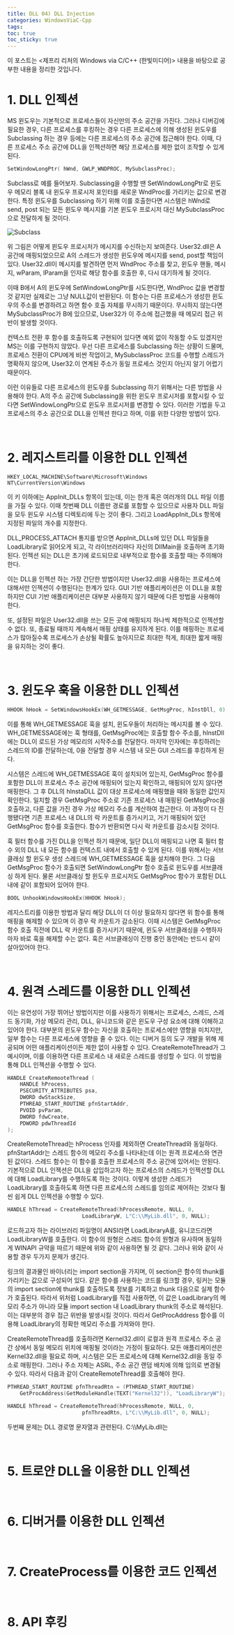```yaml
---
title: DLL 04) DLL Injection
categories: WindowsViaC-Cpp
tags: 
toc: true
toc_sticky: true
---
```


이 포스트는 <제프리 리처의 Windows via C/C++ (한빛미디어)> 내용을 바탕으로 공부한 내용을 정리한 것입니다. 

# **1. DLL 인젝션**

MS 윈도우는 기본적으로 프로세스들이 자신만의 주소 공간을 가진다. 그러나 디버깅에 필요한 경우, 다른 프로세스를 후킹하는 경우 다른 프로세스에 의해 생성된 윈도우를 Subclassing 하는 경우 등에는 다른 프로세스의 주소 공간에 접근해야 한다. 이때, 다른 프로세스 주소 공간에 DLL을 인젝션하면 해당 프로세스를 제한 없이 조작할 수 있게 된다. 

```c++
SetWindowLongPtr( hWnd, GWLP_WNDPROC, MySubclassProc);
```

Subclass로 예를 들어보자. Subclassing을 수행할 땐 SetWindowLongPtr로 윈도우 메모리 블록 내 윈도우 프로시저 포인터를 새로운 WndProc를 가리키는 값으로 변경한다. 특정 윈도우를 Subclassing 하기 위해 이를 호출한다면 시스템은 hWnd로 send, post 되는 모든 윈도우 메시지를 기본 윈도우 프로시저 대신 MySubclassProc으로 전달하게 될 것이다.

![Subclass](https://user-images.githubusercontent.com/96677719/226794772-6aed7a91-0834-407a-9fe2-cae32201aee0.png)

위 그림은 어떻게 윈도우 프로시저가 메시지를 수신하는지 보여준다. User32.dll은 A 공간에 매핑되었으므로 A의 스레드가 생성한 윈도우에 메시지를 send, post할 책임이 있다. User32.dll이 메시지를 발견하면 먼저 WndProc 주소를 찾고, 윈도우 핸들, 메시지, wParam, lParam을 인자로 해당 함수를 호출한 후, 다시 대기하게 될 것이다. 

이때 B에서 A의 윈도우에 SetWindowLongPtr를 시도한다면, WndProc 값을 변경할 것 같지만 실제로는 그냥 NULL값이 반환된다. 이 함수는 다른 프로세스가 생성한 윈도우의 주소를 변경하려고 하면 함수 호출 자체를 무시하기 때문이다. 무시하지 않는다면 MySubclassProc가 B에 있으므로, User32가 이 주소에 접근했을 때 메모리 접근 위반이 발생할 것이다.   

컨텍스트 전환 후 함수를 호출하도록 구현되어 있다면 예외 없이 작동할 수도 있겠지만 MS는 이를 구현하지 않았다. 우선 다른 프로세스를 Subclassing 하는 상황이 드물며, 프로세스 전환이 CPU에게 비싼 작업이고, MySubclassProc 코드를 수행할 스레드가 명확하지 않으며, User32.이 연계된 주소가 동일 프로세스 것인지 아닌지 알기 어렵기 때문이다. 

이런 이유들로 다른 프로세스의 윈도우를 Subclassing 하기 위해서는 다른 방법을 사용해야 한다. A의 주소 공간에 Subclassing을 위한 윈도우 프로시저를 포함시킬 수 있다면 SetWindowLongPtr으로 윈도우 프로시저를 변경할 수 있다. 이러한 기법을 두고 프로세스의 주소 공간으로 DLL을 인젝션 한다고 하며, 이를 위한 다양한 방법이 있다. 

<br/>

# **2. 레지스트리를 이용한 DLL 인젝션**

```
HKEY_LOCAL_MACHINE\Software\Microsoft\Windows NT\CurrentVersion\Windows
```
이 키 이하에는 AppInit_DLLs 항목이 있는데, 이는 한개 혹은 여러개의 DLL 파일 이름을 가질 수 있다. 이때 첫번째 DLL 이름만 경로를 포함할 수 있으므로 사용자 DLL 파일을 모두 윈도우 시스템 디렉토리에 두는 것이 좋다. 그리고 LoadAppInit_DLs 항목에 지정된 파일의 개수를 지정한다. 

DLL_PROCESS_ATTACH 통지를 받으면 AppInit_DLLs에 있던 DLL 파일들을 LoadLibrary로 읽어오게 되고, 각 라이브러리마다 자신의 DllMain을 호출하며 초기화 된다. 인젝션 되는 DLL은 초기에 로드되므로 내부적으로 함수를 호출할 때는 주의해야 한다. 

이는 DLL을 인젝션 하는 가장 간단한 방법이지만 User32.dll을 사용하는 프로세스에 대해서만 인젝션이 수행된다는 한계가 있다. GUI 기반 애플리케이션은 이 DLL을 포함하지만 CUI 기반 애플리케이션은 대부분 사용하지 않기 때문에 다른 방법을 사용해야 한다. 

또, 설정된 파일은 User32.dll을 쓰는 모든 곳에 매핑되지 하나씩 제한적으로 인젝션할 수 없다. 또, 종료될 때까지 계속해서 매핑 상태를 유지하게 된다. 이를 매핑하는 프로세스가 많아질수록 프로세스가 손상될 확률도 높아지므로 최대한 적게, 최대한 짧게 매핑을 유지하는 것이 좋다. 

<br/>

# **3. 윈도우 훅을 이용한 DLL 인젝션**

```c++
HHOOK hHook = SetWindowsHookEx(WH_GETMESSAGE, GetMsgProc, hInstDll, 0);
```

이를 통해 WH_GETMESSAGE 훅을 설치, 윈도우들이 처리하는 메시지를 볼 수 있다. WH_GETMESSAGE에는 훅 형태를, GetMsgProc에는 호출할 함수 주소를, hInstDll에는 DLL이 로드된 가상 메모리의 시작주소를 전달한다. 마지막 인자에는 후킹하려는 스레드의 ID를 전달하는데, 0을 전달할 경우 시스템 내 모든 GUI 스레드를 후킹하게 된다. 

시스템은 스레드에 WH_GETMESSAGE 훅이 설치되어 있는지, GetMsgProc 함수를 포함한 DLL이 프로세스 주소 공간에 매핑되어 있는지 확인하고, 매핑되어 있지 않다면 매핑한다. 그 후 DLL의 hInstaDLL 값이 대상 프로세스에 매핑했을 때와 동일한 값인지 확인한다. 일치할 경우 GetMsgProc 주소로 기존 프로세스 내 매핑된 GetMsgProc을 호출하고, 다른 값을 가진 경우 가상 메모리 주소를 계산하여 접근한다. 이 과정이 다 진행됐다면 기존 프로세스 내 DLL의 락 카운트를 증가시키고, 거기 매핑되어 있던 GetMsgProc 함수를 호출한다. 함수가 반환되면 다시 락 카운트를 감소시킬 것이다. 

훅 필터 함수를 가진 DLL을 인젝션 하기 때문에, 일단 DLL이 매핑되고 나면 훅 필터 함수 외의 DLL 내 모든 함수를 컨텍스트 내에서 호출할 수 있게 된다. 이를 위해서는 서브클래싱 할 윈도우 생성 스레드에 WH_GETMESSAGE 훅을 설치해야 한다. 그 다음 GetMsgProc 함수가 호출되면 SetWindowLongPtr 함수 호출로 윈도우를 서브클래싱 하게 된다. 물론 서브클래싱 할 윈도우 프로시저도 GetMsgProc 함수가 포함된 DLL 내에 같이 포함되어 있어야 한다. 

```c++
BOOL UnhookWindowsHookEx(HHOOK hHook);
```

레지스트리를 이용한 방법과 달리 해당 DLL이 더 이상 필요하지 않다면 위 함수를 통해 매핑을 해제할 수 있으며 이 경우 락 카운트가 감소된다. 이때 시스템은 GetMsgProc 함수 호출 직전에 DLL 락 카운트를 증가시키기 때문에, 윈도우 서브클래싱을 수행하자마자 바로 훅을 해제할 수는 없다. 훅은 서브클래싱이 진행 중인 동안에는 반드시 같이 살아있어야 한다. 

<br/>

# **4. 원격 스레드를 이용한 DLL 인젝션**

이는 유연성이 가장 뛰어난 방법이지만 이를 사용하기 위해서는 프로세스, 스레드, 스레드 동기화, 가상 메모리 관리, DLL, 유니코드와 같은 윈도우 구성 요소에 대해 이해하고 있어야 한다. 대부분의 윈도우 함수는 자신을 호출하는 프로세스에만 영향을 미치지만, 일부 함수는 다른 프로세스에 영향을 줄 수 있다. 이는 디버거 등의 도구 개발을 위해 제공되며 어떤 애플리케이션이든 제한 없이 사용할 수 있다. CreateRemoteThread가 그 예시이며, 이를 이용하면 다른 프로세스 내 새로운 스레드를 생성할 수 있다. 이 방법을 통해 DLL 인젝션을 수행할 수 있다. 

```c++
HANDLE CreateRemooteThread (
    HANDLE hProcess,
    PSECURITY_ATTRIBUTES psa,
    DWORD dwStackSize,
    PTHREAD_START_ROUTINE pfnStartAddr,
    PVOID pvParam,
    DWORD fdwCreate,
    PDWORD pdwThreadId
);
```

CreateRemoteThread는 hProcess 인자를 제외하면 CreateThread와 동일하다. pfnStartAddr는 스레드 함수의 메모리 주소를 나타내는데 이는 원격 프로세스와 연관된 값이다. 스레드 함수는 이 함수를 호출한 프로세스의 주소 공간에 있어서는 안된다. 기본적으로 DLL 인젝션은 DLL을 삽입하고자 하는 프로세스의 스레드가 인젝션할 DLL에 대해 LoadLibrary를 수행하도록 하는 것이다. 이렇게 생성한 스레드가 LoadLibrary를 호출하도록 하면 다른 프로세스의 스레드를 임의로 제어하는 것보다 훨씬 쉽게 DLL 인젝션을 수행할 수 있다. 

```c++
HANDLE hThread = CreateRemoteThread(hProcessRemote, NULL, 0,
                        LoadLibraryW, L"C:\\MyLib.dll", 0, NULL);
```

로드하고자 하는 라이브러리 파일명이 ANSI라면 LoadLibraryA를, 유니코드라면 LoadLibraryW를 호출한다. 이 함수의 원형은 스레드 함수의 원형과 유사하며 동일하게 WINAPI 규약을 따르기 때문에 위와 같이 사용하면 될 것 같다. 그러나 위와 같이 사용할 경우 두가지 문제가 생긴다. 

링크의 결과물인 바이너리는 import section을 가지며, 이 section은 함수의 thunk를 가리키는 값으로 구성되어 있다. 같은 함수를 사용하는 코드를 링크할 경우, 링커는 모듈의 import section에 thunk를 호출하도록 정보를 기록하고 thunk 다음으로 실제 함수가 호출된다. 따라서 위처럼 LoadLibrary를 직접 사용하면, 이 값은 LoadLibrary의 메모리 주소가 아니라 모듈 import section 내 LoadLibrary thunk의 주소로 해석된다. 이는 대부분의 경우 접근 위반을 발생시킬 것이다. 따라서 GetProcAddress 함수를 이용해 LoadLibrary의 정확한 메모리 주소를 가져와야 한다. 

CreateRemoteThread를 호출하려면 Kernel32.dll이 로컬과 원격 프로세스 주소 공간 상에서 동일 메모리 위치에 매핑될 것이라는 가정이 필요하다. 모든 애플리케이션은 Kernel32.dll을 필요로 하며, 시스템은 모든 프로세스에 대해 Kernel32.dll을 동일 주소로 매핑한다. 그러나 주소 자체는 ASRL, 주소 공간 랜덤 배치에 의해 임의로 변경될 수 있다. 따라서 다음과 같이 CreateRemoteThread를 호출해야 한다. 

```c++
PTHREAD_START_ROUTINE pfnThreadRtn = (PTHREAD_START_ROUTINE)
    GetProcAddress(GetModuleHandle(TEXT("Kernel32")), "LoadLibraryW");

HANDLE hThread = CreateRemoteThread(hProcessRemote, NULL, 0,
                        pfnThreadRtn, L"C:\\MyLib.dll", 0, NULL);
```

두번째 문제는 DLL 경로명 문자열과 관련된다. C:\\\\MyLib.dll는 

<br/>

# **5. 트로얀 DLL을 이용한 DLL 인젝션**

<br/>

# **6. 디버거를 이용한 DLL 인젝션**

<br/>

# **7. CreateProcess를 이용한 코드 인젝션**

<br/>

# **8. API 후킹**

